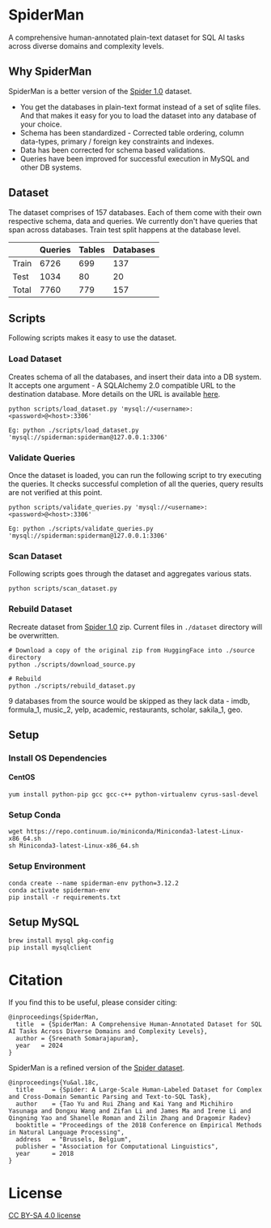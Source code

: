 # SpiderMan
A comprehensive human-annotated plain-text dataset for SQL AI tasks across diverse domains and complexity levels.

## Why SpiderMan
SpiderMan is a better version of the [Spider 1.0](https://yale-lily.github.io/spider) dataset.

- You get the databases in plain-text format instead of a set of sqlite files. And that makes it easy for you to load the dataset into any database of your choice.
- Schema has been standardized - Corrected table ordering, column data-types, primary / foreign key constraints and indexes.
- Data has been corrected for schema based validations.
- Queries have been improved for successful execution in MySQL and other DB systems.

## Dataset
The dataset comprises of 157 databases. Each of them come with their own respective schema, data and queries. We currently don't have queries that span across databases. Train test split happens at the database level.

||Queries|Tables|Databases|
|-|-|-|-|
|Train|6726|699|137|
|Test|1034|80|20|
|Total|7760|779|157|

## Scripts
Following scripts makes it easy to use the dataset.

### Load Dataset
Creates schema of all the databases, and insert their data into a DB system. It accepts one argument - A SQLAlchemy 2.0 compatible URL to the destination database. More details on the URL is available [here](https://docs.sqlalchemy.org/en/20/core/engines.html#database-urls).
```
python scripts/load_dataset.py 'mysql://<username>:<password>@<host>:3306'

Eg: python ./scripts/load_dataset.py 'mysql://spiderman:spiderman@127.0.0.1:3306'
```

### Validate Queries
Once the dataset is loaded, you can run the following script to try executing the queries. It checks successful completion of all the queries, query results are not verified at this point.
```
python scripts/validate_queries.py 'mysql://<username>:<password>@<host>:3306'

Eg: python ./scripts/validate_queries.py 'mysql://spiderman:spiderman@127.0.0.1:3306'
```

### Scan Dataset
Following scripts goes through the dataset and aggregates various stats.
```
python scripts/scan_dataset.py
```

### Rebuild Dataset
Recreate dataset from [Spider 1.0](https://yale-lily.github.io/spider) zip. Current files in `./dataset` directory will be overwritten.
```
# Download a copy of the original zip from HuggingFace into ./source directory
python ./scripts/download_source.py

# Rebuild
python ./scripts/rebuild_dataset.py
```
9 databases from the source would be skipped as they lack data - imdb, formula_1, music_2, yelp, academic, restaurants, scholar, sakila_1, geo.

## Setup
### Install OS Dependencies
#### CentOS
```
yum install python-pip gcc gcc-c++ python-virtualenv cyrus-sasl-devel
```

### Setup Conda
```
wget https://repo.continuum.io/miniconda/Miniconda3-latest-Linux-x86_64.sh
sh Miniconda3-latest-Linux-x86_64.sh
```
### Setup Environment
```
conda create --name spiderman-env python=3.12.2
conda activate spiderman-env
pip install -r requirements.txt
```

## Setup MySQL
```
brew install mysql pkg-config
pip install mysqlclient
```

# Citation

If you find this to be useful, please consider citing:
```
@inproceedings{SpiderMan,
  title  = {SpiderMan: A Comprehensive Human-Annotated Dataset for SQL AI Tasks Across Diverse Domains and Complexity Levels},
  author = {Sreenath Somarajapuram},
  year   = 2024
}
```
SpiderMan is a refined version of the [Spider dataset](https://yale-lily.github.io/spider).
```
@inproceedings{Yu&al.18c,
  title     = {Spider: A Large-Scale Human-Labeled Dataset for Complex and Cross-Domain Semantic Parsing and Text-to-SQL Task},
  author    = {Tao Yu and Rui Zhang and Kai Yang and Michihiro Yasunaga and Dongxu Wang and Zifan Li and James Ma and Irene Li and Qingning Yao and Shanelle Roman and Zilin Zhang and Dragomir Radev}
  booktitle = "Proceedings of the 2018 Conference on Empirical Methods in Natural Language Processing",
  address   = "Brussels, Belgium",
  publisher = "Association for Computational Linguistics",
  year      = 2018
}
```

# License

[CC BY-SA 4.0 license](https://creativecommons.org/licenses/by-sa/4.0/legalcode)
